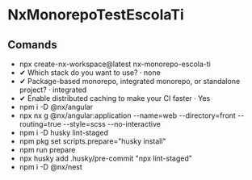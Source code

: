 # NxMonorepoTestEscolaTi

## Comands

- npx create-nx-workspace@latest nx-monorepo-escola-ti
- ✔ Which stack do you want to use? · none
- ✔ Package-based monorepo, integrated monorepo, or standalone project? · integrated
- ✔ Enable distributed caching to make your CI faster · Yes
- npm i -D @nx/angular
- npx nx g @nx/angular:application --name=web --directory=front --routing=true --style=scss --no-interactive
- npm i -D husky lint-staged
- npm pkg set scripts.prepare="husky install"
- npm run prepare
- npx husky add .husky/pre-commit "npx lint-staged"
- npm i -D @nx/nest
